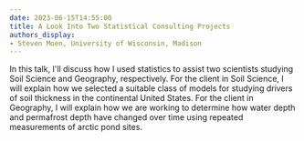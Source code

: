 ```yaml
---
date: 2023-06-15T14:55:00
title: A Look Into Two Statistical Consulting Projects
authors_display:
- Steven Moen, University of Wisconsin, Madison
---
```

In this talk, I'll discuss how I used statistics to assist two scientists studying Soil Science and Geography, respectively. For the client in Soil Science, I will explain how we selected a suitable class of models for studying drivers of soil thickness in the continental United States. For the client in Geography, I will explain how we are working to determine how water depth and permafrost depth have changed over time using repeated measurements of arctic pond sites.
